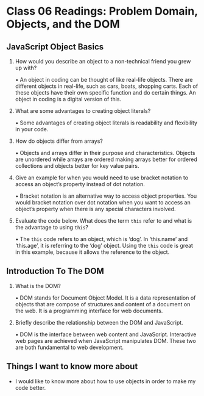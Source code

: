 # Class 06 Readings: Problem Domain, Objects, and the DOM

## JavaScript Object Basics

1.	How would you describe an object to a non-technical friend you grew up with?

    •	An object in coding can be thought of like real-life objects. There are different objects in real-life, such as cars, boats, shopping carts. Each of these objects have their own specific function and do certain things. An object in coding is a digital version of this. 
2.	What are some advantages to creating object literals?

    •	Some advantages of creating object literals is readability and flexibility in your code. 

3.	How do objects differ from arrays?

    •	Objects and arrays differ in their purpose and characteristics. Objects are unordered while arrays are ordered making arrays better for ordered collections and objects better for key value pairs.

4.	Give an example for when you would need to use bracket notation to access an object’s property instead of dot notation.

    •	Bracket notation is an alternative way to access object properties. You would bracket notation over dot notation when you want to access an object’s property when there is any special characters involved.

5.	Evaluate the code below. What does the term <code>this</code> refer to and what is the advantage to using <code>this</code>?

    •	The <code>this</code> code refers to an object, which is ‘dog’. In ‘this.name’ and ‘this.age’, it is referring to the ‘dog’ object. Using the <code>this</code> code is great in this example, because it allows the reference to the object.

## Introduction To The DOM

1.	What is the DOM?

    •	DOM stands for Document Object Model. It is a data representation of objects that are compose of structures and content of a document on the web. It is a programming interface for web documents.

2.	Briefly describe the relationship between the DOM and JavaScript.

    •	DOM is the interface between web content and JavaScript. Interactive web pages are achieved when JavaScript manipulates DOM. These two are both fundamental to web development.

## Things I want to know more about

* I would like to know more about how to use objects in order to make my code better.  
